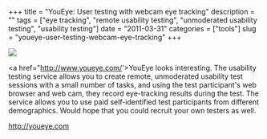 +++
title = "YouEye: User testing with webcam eye tracking"
description = ""
tags = ["eye tracking", "remote usability testing", "unmoderated usability testing", "usability testing"]
date = "2011-03-31"
categories = ["tools"]
slug = "youeye-user-testing-webcam-eye-tracking"
+++


<div class="tool-screenshot mb1"><a href="http://youeye.com/"><img id="bluga-thumbnail-2704" class="bluga-thumbnail custom" src="/media/bluga/
wt522fd0c0b6b4f_custom.jpg"/></a></div><p>&lt;a href=&quot;<a href="http://www.youeye.com/">http://www.youeye.com/</a>'&gt;YouEye</a> looks interesting. The usability testing service allows you to create remote, unmoderated usability test sessions with a small number of tasks, and using the test participant's web browser and web cam, they record eye-tracking results during the test. The service allows you to use paid self-identified test participants from different demographics. Would hope that you could recruit your own testers as well.</p>

  
<p><a href="http://youeye.com/">http://youeye.com</a></p>
      
